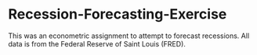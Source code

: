# Recession-Forecasting-Exercise
This was an econometric assignment to attempt to forecast recessions. All data is from the Federal Reserve of Saint Louis (FRED).

